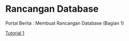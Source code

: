 # Rancangan Database
Portal Berita : Membuat Rancangan Database (Bagian 1)

<a href="https://cakrawaladigital.com/home/news/29-portal-berita-membuat-rancangan-database-bagian-1">Tutorial 1</a>
